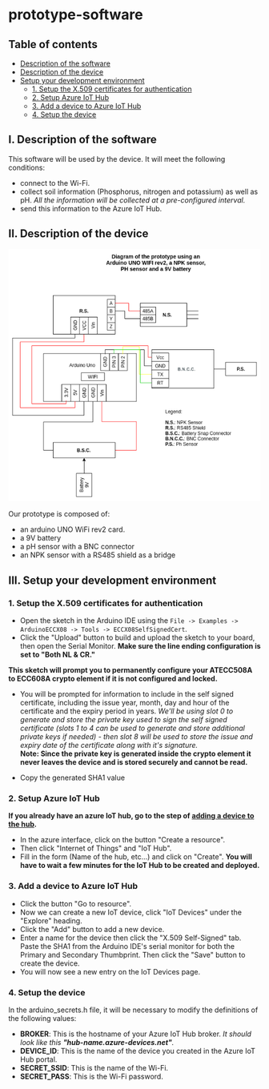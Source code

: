 # prototype-software

## Table of contents

- [Description of the software](#I-Description-of-the-software)
- [Description of the device](#II-Description-of-the-device)
- [Setup your development environment](#III-Setup-your-development-environment)
    - [1. Setup the X.509 certificates for authentication](#1-Setup-the-X.509-certificates-for-authentication)
    - [2. Setup Azure IoT Hub](#2-Setup-Azure-IoT-Hub)
    - [3. Add a device to Azure IoT Hub](#3-Add-a-device-to-Azure-IoT-Hub)
    - [4. Setup the device](#4-Setup-the-device)

## I. Description of the software

This software will be used by the device. It will meet the following conditions:
- connect to the Wi-Fi.
- collect soil information (Phosphorus, nitrogen and potassium) as well as pH. *All the information will be collected at a pre-configured interval.*
- send this information to the Azure IoT Hub.

## II. Description of the device

![Electrical diagram of the prototype](./img/prototype%20diagram.png)

Our prototype is composed of:
- an arduino UNO WiFi rev2 card.
- a 9V battery
- a pH sensor with a BNC connector
- an NPK sensor with a RS485 shield as a bridge

## III. Setup your development environment

### 1. Setup the X.509 certificates for authentication

- Open the sketch in the Arduino IDE using the `File -> Examples -> ArduinoECCX08 -> Tools -> ECCX08SelfSignedCert`.
- Click the "Upload" button to build and upload the sketch to your board, then open the Serial Monitor. **Make sure the line ending configuration is set to "Both NL & CR."**

**This sketch will prompt you to permanently configure your ATECC508A to ECC608A crypto element if it is not configured and locked.**

- You will be prompted for information to include in the self signed certificate, including the issue year, month, day and hour of the certificate and the expiry period in years. *We'll be using slot 0 to generate and store the private key used to sign the self signed certificate (slots 1 to 4 can be used to generate and store additional private keys if needed) - then slot 8 will be used to store the issue and expiry date of the certificate along with it's signature.*   
**Note: Since the private key is generated inside the crypto element it never leaves the device and is stored securely and cannot be read.**

- Copy the generated SHA1 value

### 2. Setup Azure IoT Hub

**If you already have an azure IoT hub, go to the step of [adding a device to the hub](#Add-a-device-to-Azure-IoT-Hub).**

- In the azure interface, click on the button "Create a resource".
- Then click "Internet of Things" and "IoT Hub".
- Fill in the form (Name of the hub, etc...) and click on "Create". **You will have to wait a few minutes for the IoT Hub to be created and deployed.**

### 3. Add a device to Azure IoT Hub

- Click the button "Go to resource".
- Now we can create a new IoT device, click "IoT Devices" under the "Explore" heading.
- Click the "Add" button to add a new device.
- Enter a name for the device then click the "X.509 Self-Signed" tab. Paste the SHA1 from the Arduino IDE's serial monitor for both the Primary and Secondary Thumbprint. Then click the "Save" button to create the device.
- You will now see a new entry on the IoT Devices page.

### 4. Setup the device

In the arduino_secrets.h file, it will be necessary to modify the definitions of the following values:
- **BROKER**: This is the hostname of your Azure IoT Hub broker. *It should look like this **"hub-name.azure-devices.net"**.*
- **DEVICE_ID**: This is the name of the device you created in the Azure IoT Hub portal.
- **SECRET_SSID**: This is the name of the Wi-Fi.
- **SECRET_PASS**: This is the Wi-Fi password.

